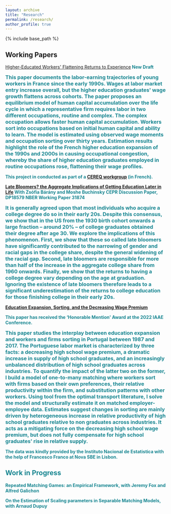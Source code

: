 ```yaml
---
layout: archive
title: "Research"
permalink: /research/
author_profile: true
---
```


{% include base_path %}

## Working Papers ##

[Higher-Educated Workers' Flattening Returns to Experience](https://papers.ssrn.com/sol3/papers.cfm?abstract_id=5018246)<b style="color: 188691;"> New Draft<b/> 

<font size="3"> This paper documents the labor-earning trajectories of young workers in France since the early 1990s. Wages at labor market entry increase overall, but the higher education graduates' wage growth flattens across cohorts. The paper proposes an equilibrium model of human capital accumulation over the life cycle in which a representative firm requires labor in two different occupations, routine and complex. The complex occupation allows faster human capital accumulation. Workers sort into occupations based on initial human capital and ability to learn. The model is estimated using observed wage moments and occupation sorting over thirty years. Estimation results highlight the role of the French higher education expansion of the 1990s and 2000s in causing occupational congestion, whereby the share of higher education graduates employed in routine occupations rose, flattening their wage profiles.  </font>    

This project in conducted as part of a [CEREQ workgroup](https://www.cereq.fr/le-cereq-activites-scientifiques-groupes-de-travail-et-seminaires/groupe-dexploitation-generation) (in French).

[Late Bloomers? the Aggregate Implications of Getting Education Later in Life](https://paulinecorblet.github.io/pdf/BaranyBuchinskyCorblet_latebloomers.pdf) With Zsófia Bárány and Moshe Buchinsky
CEPR Discussion Paper, DP18579
NBER Working Paper 31874

<font size="3">It is generally agreed upon that most individuals who acquire a college degree do so in their early 20s. Despite this consensus, we show that in the US from the 1930 birth cohort onwards a large fraction – around 20% – of college graduates obtained their degree after age 30. We explore the implications of this phenomenon. First, we show that these so called late bloomers have significantly contributed to
the narrowing of gender and racial gaps in the college share, despite the general widening of the racial gap. Second, late bloomers are responsible for more than half of the increase in the aggregate college share from 1960 onwards. Finally, we show that the returns to having a college degree vary depending on the age at graduation. Ignoring the existence of late bloomers therefore leads to a significant underestimation of the returns to college education for those finishing college in their early 20s. </font> 

[Education Expansion, Sorting, and the Decreasing Wage Premium](https://paulinecorblet.github.io/pdf/JMP.pdf) 

This paper has received the ‘Honorable Mention' Award at the 2022 IAAE Conference.

<font size="3"> This paper studies the interplay between education expansion and workers and firms sorting in Portugal between 1987 and 2017. The Portuguese labor market is characterized by three facts: a decreasing high school wage premium, a dramatic increase in supply of high school graduates, and an increasingly unbalanced distribution of high school graduates across industries. To quantify the impact of the latter two on the former, I build a model of one-to-many matching where workers sort with firms based on their own preferences, their relative productivity within the firm, and substitution patterns with other workers. Using tool from the optimal transport literature, I solve the model and structurally estimate it on matched employer-employee data. Estimates suggest changes in sorting are mainly driven by heterogeneous increase in relative productivity of high school graduates relative to non graduates across industries. It acts as a mitigating force on the decreasing high school wage premium, but does not fully compensate for high school graduates' rise in relative supply.  </font> 

The data was kindly provided by the Instituto Nacional de Estatistica with the help of Francesco Franco at Nova SBE in Lisbon.


## Work in Progress ##

Repeated Matching Games: an Empirical Framework, with Jeremy Fox and Alfred Galichon

On the Estimation of Scaling parameters in Separable Matching Models, with Arnaud Dupuy